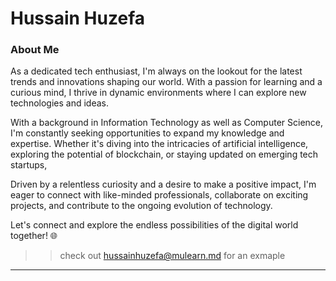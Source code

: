 # Hussain Huzefa

### About Me

As a dedicated tech enthusiast, I'm always on the lookout for the latest trends and innovations shaping our world. With a passion for learning and a curious mind, I thrive in dynamic environments where I can explore new technologies and ideas.

With a background in Information Technology as well as Computer Science, I'm constantly seeking opportunities to expand my knowledge and expertise. Whether it's diving into the intricacies of artificial intelligence, exploring the potential of blockchain, or staying updated on emerging tech startups, 

Driven by a relentless curiosity and a desire to make a positive impact, I'm eager to connect with like-minded professionals, collaborate on exciting projects, and contribute to the ongoing evolution of technology.

Let's connect and explore the endless possibilities of the digital world together! 🌐






>> check out [hussainhuzefa@mulearn.md](./profiles/hussainhuzefa@mulearn.md) for an exmaple

---
